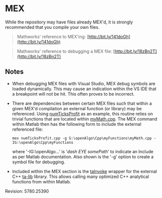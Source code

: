 # MEX #
While the repository may have files already MEX'd, it is strongly recommended that you compile your own files.

>Mathworks' reference to MEX'ing:
[http://bit.ly/141doGh](http://bit.ly/141doGh)

>Mathworks' reference to debugging a MEX file:
[http://bit.ly/18zBn2T](http://bit.ly/18zBn2T)

## Notes ##

- When debugging MEX files with Visual Studio, MEX debug symbols are loaded dynamically. This may cause an indication within the VS IDE that a breakpoint will not be hit. This often proves to be incorrect.
- There are dependencies between certain MEX files such that within a given MEX'd compilation an external function (or library) may be referenced. Using [numTicksProfit](https://github.com/mtompkins/openAlgo/tree/master/Matlab/MEX/Cpp/numTicksProfit "numTicksProfit") as an example, this routine relies on trivial functions that are located within [myMath.cpp](https://github.com/mtompkins/openAlgo/tree/master/Cpp/myFunctions "myMath.cpp").  The MEX command within Matlab then has the following form to include the external referenced file:

    `mex numTicksProfit.cpp -g G:\openAlgo\Cpp\myFunctions\myMath.cpp -IG:\openAlgo\Cpp\myFunctions`

	where '-IG:\openAlgo\...' is '*dash EYE somePath*' to indicate an Include as per Matlab documentation. Also shown is the '-g' option to create a symbol file for debugging.
- Included within the MEX section is the [taInvoke](https://github.com/mtompkins/openAlgo/tree/master/Matlab/MEX/Cpp/taInvoke) wrapper for the external C++ [ta-lib](http://www.ta-lib.org/) library. This allows calling many optimized C++ analytical functions from within Matlab.


Revision: 5780.25390
